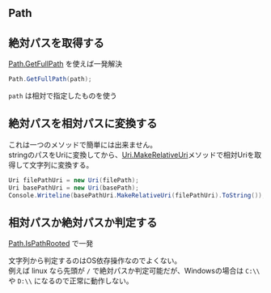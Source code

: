 Path
---

## 絶対パスを取得する

[Path.GetFullPath](https://docs.microsoft.com/ja-jp/dotnet/api/system.io.path.getfullpath?view=netcore-2.2) を使えば一発解決

```csharp
Path.GetFullPath(path);
```

`path` は相対で指定したものを使う

## 絶対パスを相対パスに変換する
 
これは一つのメソッドで簡単には出来ません。  
stringのパスをUriに変換してから、[Uri.MakeRelativeUri](https://docs.microsoft.com/ja-jp/dotnet/api/system.uri.makerelativeuri?view=netcore-2.2)メソッドで相対Uriを取得して文字列に変換する。

```csharp
Uri filePathUri = new Uri(filePath);
Uri basePathUri = new Uri(basePath);
Console.Writeline(basePathUri.MakeRelativeUri(filePathUri).ToString());
```

## 相対パスか絶対パスか判定する

[Path.IsPathRooted](https://docs.microsoft.com/ja-jp/dotnet/api/system.io.path.ispathrooted?view=netcore-2.2) で一発

文字列から判定するのはOS依存操作なのでよくない。  
例えば linux なら先頭が `/` で絶対パスか判定可能だが、Windowsの場合は `C:\\` や `D:\\` になるので正常に動作しない。  
